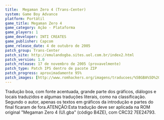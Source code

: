 ```yaml
---
title:  Megaman Zero 4 (Trans-Center)
system: Game Boy Advance
platform: Portátil
game_title: Megaman Zero 4
game_category: Ação - Plataforma
game_players: 1
game_developer: INTI CREATES
game_publisher: Capcom
game_release_date: 4 de outubro de 2005
patch_group: Trans-Center
patch_site: http://emulandogba.sites.uol.com.br/index2.html
patch_version: 1.0
patch_release: 17 de novembro de 2005 (provavelmente)
patch_type: Patch IPS dentro de pacote ZIP
patch_progress: aproximadamente 95%
patch_images: [http://www.romhackers.org/imagens/traducoes/%5BGBA%5D%20Megaman%20Zero%204%20-%20Trans-Center%20-%201.png,http://www.romhackers.org/imagens/traducoes/%5BGBA%5D%20Megaman%20Zero%204%20-%20Trans-Center%20-%202.png,http://www.romhackers.org/imagens/traducoes/%5BGBA%5D%20Megaman%20Zero%204%20-%20Trans-Center%20-%203.png]
---
```

Tradução boa, com fonte acentuada, grande parte dos gráficos, diálogos e locais traduzidos e algumas traduções literais, como na classificação. Segundo o autor, apenas os textos em gráficos da introdução e partes do final ficaram de fora.ATENÇÃO:Esta tradução deve ser aplicada na ROM original "Megaman Zero 4 (U).gba" (código B4ZE), com CRC32 7EE24793.